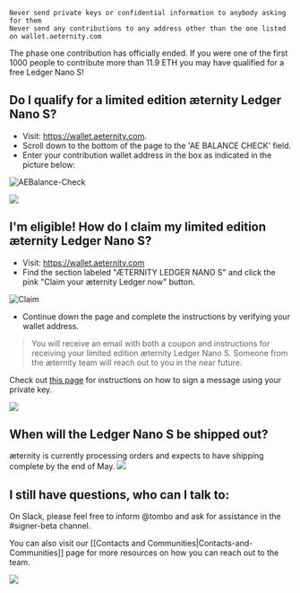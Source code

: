     Never send private keys or confidential information to anybody asking for them 
    Never send any contributions to any address other than the one listed on wallet.aeternity.com


The phase one contribution has officially ended. If you were one of the
first 1000 people to contribute more than 11.9 ETH you may have
qualified for a free Ledger Nano S!

## Do I qualify for a limited edition æternity Ledger Nano S?

* Visit: https://wallet.aeternity.com.
* Scroll down to the bottom of the page to the 'AE BALANCE CHECK' field.
* Enter your contribution wallet address in the box as indicated in the picture below:

![AEBalance-Check](http://i.imgur.com/IjFPOFY.png)

[![](https://cdn-images-1.medium.com/max/800/1*Fh8Te8hkihkvLufP05tKPQ.png)](#)

## I'm eligible! How do I claim my limited edition æternity Ledger Nano S?

* Visit: https://wallet.aeternity.com
* Find the section labeled "ÆTERNITY LEDGER NANO S" and click the pink "Claim your æternity Ledger now" button.

![Claim](http://i.imgur.com/WhfLzF2.jpg)

* Continue down the page and complete the instructions by verifying your
  wallet address.

> You will receive an email with both a coupon and instructions for
> receiving your limited edition æternity Ledger Nano S. 
> Someone from the æternity team will reach out to you in the near future.

Check out [this page](https://github.com/aeternity/wiki/wiki/How-to-sign-a-message-with-a-private-key%3F) for instructions on how to sign a message using your private key.

[![](https://cdn-images-1.medium.com/max/800/1*Fh8Te8hkihkvLufP05tKPQ.png)](#)
## When will the Ledger Nano S be shipped out?

æternity is currently processing orders and expects to have shipping complete by the end of May.
[![](https://cdn-images-1.medium.com/max/800/1*Fh8Te8hkihkvLufP05tKPQ.png)](#)

## I still have questions, who can I talk to:

On Slack, please feel free to inform @tombo and ask for assistance in the #signer-beta channel. 

You can also visit our
[[Contacts and Communities|Contacts-and-Communities]] page for more resources on how you can reach out to the team.

[![](https://cdn-images-1.medium.com/max/800/1*Fh8Te8hkihkvLufP05tKPQ.png)](#)